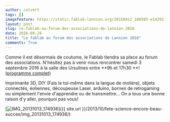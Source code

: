 ```yaml
---
author: colvert
tags: []
imagefeature: https://static.fablab-lannion.org/20150412_180503-e1429216173937.jpg
layout: post
slug: le-fablab-au-forum-des-associations-de-lannion-2016
date: 2016-08-29
title: "Le fablab au forum des associations de Lannion 2016"
comments: True
---
```

Comme il est désormais de coutume, le Fablab tiendra sa place au forum des
associations. N'hésitez pas à venir nous rencontrer samedi 3 septembre 2016 à
la salle des Ursulines entre **9h et 17h30 **! ([programme
complet](https://www.ville-lannion.fr/2016_09_03_forum_programme.pdf))

Imprimante 3D, DIY (Fais le toi-même dans la langue de molière), objets
connectés, éoliennes, découpeuse Laser, arduino, bornes de retrogaming ou
simplement l'envie d'apprendre ou de transmettre… On a tous une bonne raison
d'y aller, pourquoi pas
vous!

[![IMG_20131013_174936](https://static.fablab-lannion.org/IMG_20131013_174936.jpg)]({{ site.url }}/2013/10/fete-science-encore-beau-succes/img_20131013_174936/)
